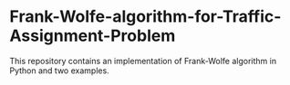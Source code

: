 # Frank-Wolfe-algorithm-for-Traffic-Assignment-Problem
 This repository contains an implementation of Frank-Wolfe algorithm in Python and two examples.
